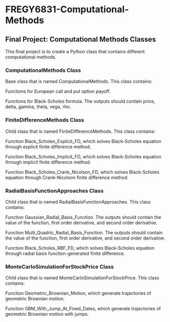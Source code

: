 # FREGY6831-Computational-Methods
## Final Project: Computational Methods Classes

This final project is to create a Python class that contains different computational methods. 



### ComputationalMethods Class

Base class that is named ComputationalMethods. This class contains:

Functions for European call and put option payoff.

Functions for Black-Scholes formula. The outputs should contain price, delta, gamma, theta, vega, rho.



### FiniteDifferenceMethods Class

Child class that is named FiniteDifferenceMethods. This class contains:

Function Black_Scholes_Explicit_FD, which solves Black-Scholes equation through explicit finite difference method.

Function Black_Scholes_Implicit_FD, which solves Black-Scholes equation through implicit finite difference method.

Function Black_Scholes_Crank_Nicolson_FD, which solves Black-Scholes equation through Crank-Nicolson finite difference method.



### RadialBasisFunctionApproaches Class

Child class that is named RadialBasisFunctionApproaches. This class contains:

Function Gaussian_Radial_Basis_Function. The outputs should contain the value of the function, first order derivative, and second order derivative.

Function Multi_Quadric_Radial_Basis_Function. The outputs should contain the value of the function, first order derivative, and second order derivative.

Function Black_Scholes_RBF_FD, which solves Black-Scholes equation through radial basis function-generated finite difference.



### MonteCarloSimulationForStockPrice Class

Child class that is named MonteCarloSimulationForStockPrice. This class contains:

Function Geometric_Brownian_Motion, which generate trajectories of geometric Brownian motion.

Function GBM_With_Jump_At_Fixed_Dates, which generate trajectories of geometric Brownian motion with jumps.
